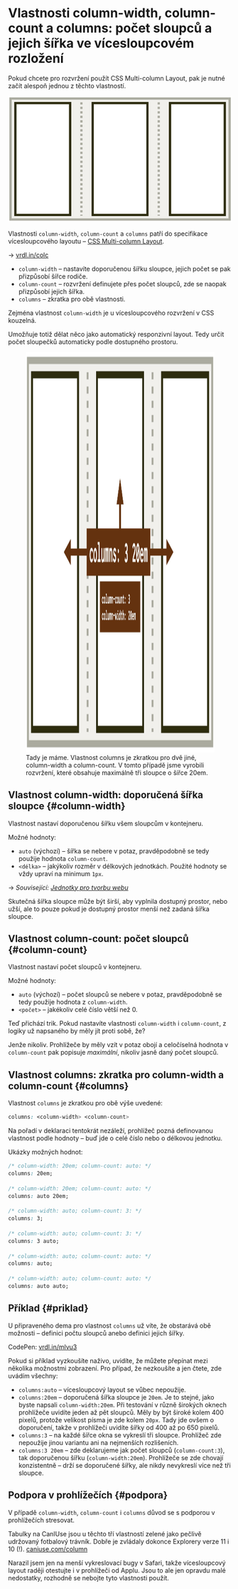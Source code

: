 # Vlastnosti column-width, column-count a columns: počet sloupců a jejich šířka ve vícesloupcovém rozložení

Pokud chcete pro rozvržení použít CSS Multi-column Layout, pak je nutné začít alespoň jednou z těchto vlastností.

<div class="book-index" data-book-index="column-width"></div>
<div class="book-index" data-book-index="column-count"></div>
<div class="book-index" data-book-index="columns"></div>

<div class="connected" markdown="1">

![column-width, column-count a columns](../dist/images/small/vdlayout/css-multicol-columns-scheme.jpg)

<div class="web-only" markdown="1">

Vlastnosti `column-width`, `column-count` a `columns` patří do specifikace vícesloupcového layoutu – [CSS Multi-column Layout](css-multicolumn.md).

</div>

<div class="ebook-only" markdown="1">

→ [vrdl.in/colc](https://www.vzhurudolu.cz/prirucka/css-multicol-columns)

</div>

</div>

- `column-width` – nastavíte doporučenou šířku sloupce, jejich počet se pak přizpůsobí šířce rodiče.
- `column-count` – rozvržení definujete přes počet sloupců, zde se naopak přizpůsobí jejich šířka.
- `columns` – zkratka pro obě vlastnosti.

<div class="web-only" markdown="1">

Zejména vlastnost `column-width` je u vícesloupcového rozvržení v CSS kouzelná.

Umožňuje totiž dělat něco jako automatický responzivní layout. Tedy určit počet sloupečků automaticky podle dostupného prostoru.

</div>

<figure class="figure-thirds">
<img src="../dist/images/original/vdlayout/css-multicol-columns.jpg" width="1600" height="900" alt="CSS vlastnosti column-width, column-count a columns">
<figcaption markdown="1">
Tady je máme. Vlastnost columns je zkratkou pro dvě jiné, column-width a column-count. V tomto případě jsme vyrobili rozvržení, které obsahuje maximálně tři sloupce o šířce 20em.
</figcaption>
</figure>

## Vlastnost column-width: doporučená šířka sloupce {#column-width}

Vlastnost nastaví doporučenou šířku všem sloupcům v kontejneru.

Možné hodnoty:

- `auto` (výchozí) – šířka se nebere v potaz, pravděpodobně se tedy použije hodnota `column-count`.
- `<délka>` – jakýkoliv rozměr v délkových jednotkách. Použité hodnoty se vždy upraví na minimum `1px`.

<div class="web-only" markdown="1">

→ *Související: [Jednotky pro tvorbu webu](jednotky.md)*

</div>

Skutečná šířka sloupce může být širší, aby vyplnila dostupný prostor, nebo užší, ale to pouze pokud je dostupný prostor menší než zadaná šířka sloupce.

## Vlastnost column-count: počet sloupců {#column-count}

Vlastnost nastaví počet sloupců v kontejneru.

Možné hodnoty:

- `auto` (výchozí) – počet sloupců se nebere v potaz, pravděpodobně se tedy použije hodnota z `column-width`.
- `<počet>` – jakékoliv celé číslo větší než 0.

Teď přichází trik. Pokud nastavíte vlastnosti `column-width` i `column-count`, z logiky už napsaného by měly jít proti sobě, že?

Jenže nikoliv. Prohlížeče by měly vzít v potaz obojí a celočíselná hodnota v `column-count` pak popisuje _maximální_, nikoliv jasně daný počet sloupců.

## Vlastnost columns: zkratka pro column-width a column-count {#columns}

Vlastnost `columns` je zkratkou pro obě výše uvedené:

```css
columns: <column-width> <column-count>
```

Na pořadí v deklaraci tentokrát nezáleží, prohlížeč pozná definovanou vlastnost podle hodnoty – buď jde o celé číslo nebo o délkovou jednotku.

Ukázky možných hodnot:

```css
/* column-width: 20em; column-count: auto: */
columns: 20em;

/* column-width: 20em; column-count: auto: */
columns: auto 20em;

/* column-width: auto; column-count: 3: */
columns: 3;

/* column-width: auto; column-count: 3: */
columns: 3 auto;

/* column-width: auto; column-count: auto: */
columns: auto;

/* column-width: auto; column-count: auto: */
columns: auto auto;
```

## Příklad {#priklad}

U připraveného dema pro vlastnost `columns` už víte, že obstarává obě možnosti – definici počtu sloupců anebo definici jejich šířky.

CodePen: [vrdl.in/mlvu3](https://codepen.io/machal/pen/mdrMYBE?editors=1100)

Pokud si příklad vyzkoušíte naživo, uvidíte, že můžete přepínat mezi několika možnostmi zobrazení. Pro případ, že nezkoušíte a jen čtete, zde uvádím všechny:

- `columns:auto` – vícesloupcový layout se vůbec nepoužije.
- `columns:20em` – doporučená šířka sloupce je `20em`. Je to stejné, jako byste napsali `column-width:20em`. Při testování v různě širokých oknech prohlížeče uvidíte jeden až pět sloupců. Měly by být široké kolem 400 pixelů, protože velikost písma je zde kolem `20px`. Tady jde ovšem o doporučení, takže v prohlížeči uvidíte šířky od 400 až po 650 pixelů.
- `columns:3` – na každé šířce okna se vykreslí tři sloupce. Prohlížeč zde nepoužije jinou variantu ani na nejmenších rozlišeních.
- `columns:3 20em` – zde deklarujeme jak počet sloupců (`column-count:3`), tak doporučenou šířku (`column-width:20em`). Prohlížeče se zde chovají konzistentně – drží se doporučené šířky, ale nikdy nevykreslí více než tři sloupce.

## Podpora v prohlížečích {#podpora}

V případě `column-width`, `column-count` i `columns` důvod se s podporou v prohlížečích stresovat.

Tabulky na CanIUse jsou u těchto tří vlastností zelené jako pečlivě udržovaný fotbalový trávník. Dobře je zvládaly dokonce Explorery verze 11 i 10 (!). [caniuse.com/column](https://caniuse.com/?search=column)

Narazil jsem jen na menší vykreslovací bugy v Safari, takže vícesloupcový layout raději otestujte i v prohlížeči od Applu. Jsou to ale jen opravdu malé nedostatky, rozhodně se nebojte tyto vlastnosti použít.

<!-- AdSnippet -->
